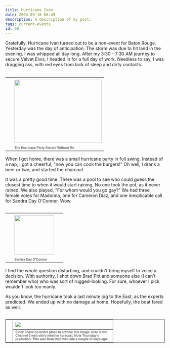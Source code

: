 ```yaml
---
title: Hurricane Ivan
date: 2004-09-16 08:49
description: A description of my post.
tags: current-events
id: 60
---
```

Gratefully, Hurricane Ivan turned out to be a non-event for Baton Rouge.  Yesterday was the day of anticipation.  The storm was due to hit land in the evening.  I was whipped all day long.  After my 3:30 - 7:30 AM journey to secure Velvet Elvis, I headed in for a full day of work.  Needless to say, I was dragging ass, with red eyes from lack of sleep and dirty contacts.
<span class="spanEndPreview">&nbsp;</span><br /><br /><table cellpadding=0 cellspacing=0 border=0 align=right><tr><td width=5 rowspan=2><spacer type=block width=5 height=1></spacer></td><td width=275><img src="/img/hurricaneparty.jpg" height=200 width=275 aborder=0 vspace=4/></td></tr><tr><td width=275><font face="verdana, arial, geneva" size=1 color=#666666><b>The Hurricane Party Started Without Me</b></font></td></tr></table>

When I got home, there was a small hurricane party in full swing.  Instead of a nap, I got a cheerful, "now you can cook the burgers!"  Oh well, I drank a beer or two, and started the charcoal.

It was a pretty good time.  There was a pool to see who could guess the closest time to when it would start raining.  No one took the pot, as it never rained.  We also played, "For whom would you go gay?"  We had three female votes for Madonna, one for Cameron Diaz, and one inexplicable call for Sandra Day O'Conner.  Wow.

<table cellpadding=0 cellspacing=0 border=0 align=right><tr><td width=5 rowspan=2><spacer type=block width=5 height=1></spacer></td><td width=145><img src="/img/oconnor.jpg" height="125" aborder=0 vspace=4 align=right/></td></tr><tr><td width=145><font face="verdana, arial, geneva" size=1 color=#666666 align=right><b>Sandra Day O'Conner</b></font></td></tr></table>

I find the whole question disturbing, and couldn't bring myself to voice a decision.  With authority, I shot down Brad Pitt and someone else (I can't remember who) who was sort of rugged-looking.  For sure, whoever I pick wouldn't look too manly.

As you know, the hurricane took a last minute jog to the East, as the experts predicted.  We ended up with no damage at home.  Hopefully, the boat fared as well.

<table cellpadding=0 cellspacing=0 border=1 align=left><tr><td width=5 rowspan=2><spacer type=block width=5 height=1></spacer></td><td width=300><img src="/img/hurric.gif" aborder=0 vspace=4/></td></tr><tr><td width=300><font face="verdana, arial, geneva" size=1 color=#666666><b>Since I have no better place to archive this image, here is the Channel 2 web site's whether forecast.  Note Thursday's prediction.  This was from their web site a couple of days ago.</b></font></td></tr></table>

